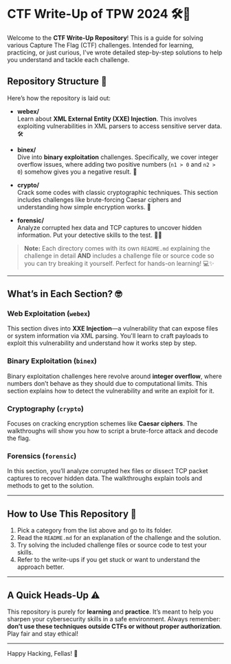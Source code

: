 # CTF Write-Up of TPW 2024 🛠️🎯

Welcome to the **CTF Write-Up Repository**! This is a guide for solving various Capture The Flag (CTF) challenges. Intended for learning, practicing, or just curious, I've wrote detailed step-by-step solutions to help you understand and tackle each challenge.

## Repository Structure 📂

Here’s how the repository is laid out:

- **webex/**  
  Learn about **XML External Entity (XXE) Injection**. This involves exploiting vulnerabilities in XML parsers to access sensitive server data. 🛠️

- **binex/**  
  Dive into **binary exploitation** challenges. Specifically, we cover integer overflow issues, where adding two positive numbers (`n1 > 0` and `n2 > 0`) somehow gives you a negative result. 🤔

- **crypto/**  
  Crack some codes with classic cryptographic techniques. This section includes challenges like brute-forcing Caesar ciphers and understanding how simple encryption works. 🔑

- **forensic/**  
  Analyze corrupted hex data and TCP captures to uncover hidden information. Put your detective skills to the test. 🕵️‍♂️

> **Note:** Each directory comes with its own `README.md` explaining the challenge in detail **AND** includes a challenge file or source code so you can try breaking it yourself. Perfect for hands-on learning! 💻✨

---

## What’s in Each Section? 🤓

### Web Exploitation (`webex`)
This section dives into **XXE Injection**—a vulnerability that can expose files or system information via XML parsing. You'll learn to craft payloads to exploit this vulnerability and understand how it works step by step. 

### Binary Exploitation (`binex`)
Binary exploitation challenges here revolve around **integer overflow**, where numbers don’t behave as they should due to computational limits. This section explains how to detect the vulnerability and write an exploit for it.

### Cryptography (`crypto`)
Focuses on cracking encryption schemes like **Caesar ciphers**. The walkthroughs will show you how to script a brute-force attack and decode the flag.

### Forensics (`forensic`)
In this section, you’ll analyze corrupted hex files or dissect TCP packet captures to recover hidden data. The walkthroughs explain tools and methods to get to the solution.

---

## How to Use This Repository 🚀

1. Pick a category from the list above and go to its folder.
2. Read the `README.md` for an explanation of the challenge and the solution.
3. Try solving the included challenge files or source code to test your skills. 
4. Refer to the write-ups if you get stuck or want to understand the approach better.

---

## A Quick Heads-Up ⚠️

This repository is purely for **learning** and **practice**. It’s meant to help you sharpen your cybersecurity skills in a safe environment. Always remember: **don’t use these techniques outside CTFs or without proper authorization**. Play fair and stay ethical!

---
Happy Hacking, Fellas! 🎉  

